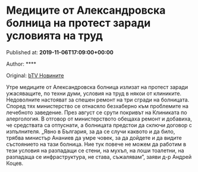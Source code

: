 
# Медиците от Александровска болница на протест заради условията на труд

Published at: **2019-11-06T17:09:00+00:00**

Author: ****

Original: [bTV Новините](https://btvnovinite.bg/bulgaria/medicite-ot-aleksandrovska-bolnica-na-protest-zaradi-uzhasjavashti-uslovija-na-trud.html)

Утре медиците от Александровска болница излизат на протест заради ужасяващите, по техни думи, условия на труд в някои от клиниките. Недоволните настояват за спешен ремонт на три сгради на болницата.
Според тях министерство се отнасяло безхаберно към проблемите на лечебното заведение. През август се срути покривът на Клиниката по алергология.
В отговор от министерството обещаха ремонт и добавиха, че средствата са отпуснати, а болницата предстои да сключи договор с изпълнителя.
„Явно в България, за да се случи каквото и да било, трябва министър Ананиев да умре човек, за да дойдете и да видите състоянието на тази болница. Ние тук повече не можем да работим в тези условия на разпадащи се стени, на мухъл, на лоши тоалетни, на разпадаща се инфраструктура, не става, съжалявам”, заяви д-р Андрей Коцев.
